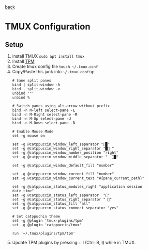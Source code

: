 [back](../Readme.md)

# TMUX Configuration

## Setup

1. Install TMUX
    `sudo apt install tmux`
2. Install [TPM](https://github.com/tmux-plugins/tpm#installation)
3. Create tmux config file
    `touch ~/.tmux.conf`
4. Copy/Paste this junk into `~/.tmux.config`:
    ```
    # Sane split panes
    bind | split-window -h
    bind - split-window -v
    unbind '"'
    unbind %
    
    # Switch panes using alt-arrow without prefix
    bind -n M-left select-pane -L
    bind -n M-Right select-pane -R
    bind -n M-Up select-pane -U
    bind -n M-Down select-pane -D
    
    # Enable Mouse Mode
    set -g mouse on
    
    set -g @catppuccin_window_left_separator "█"
    set -g @catppuccin_window_right_separator "█ "
    set -g @catppuccin_window_number_position "right"
    set -g @catppuccin_window_middle_separator "  █"
    
    set -g @catppuccin_window_default_fill "number"
    
    set -g @catppuccin_window_current_fill "number"
    set -g @catppuccin_window_current_text "#{pane_current_path}"
    
    set -g @catppuccin_status_modules_right "application session date_time"
    set -g @catppuccin_status_left_separator  ""
    set -g @catppuccin_status_right_separator " "
    set -g @catppuccin_status_fill "all"
    set -g @catppuccin_status_connect_separator "yes"
    
    # Set catppuchin theme
    set -g @plugin 'tmux-plugins/tpm'
    set -g @plugin 'catppuccin/tmux'
    
    run '~/.tmux/plugins/tpm/tpm'
    ```
5. Update TPM plugins by pressing <leader> + I (Ctrl+B, I) while in TMUX.
